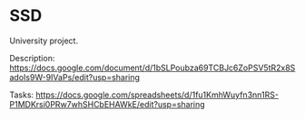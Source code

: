 # SSD
University project.

Description:
https://docs.google.com/document/d/1bSLPoubza69TCBJc6ZoPSV5tR2x8SadoIs9W-9IVaPs/edit?usp=sharing

Tasks:
https://docs.google.com/spreadsheets/d/1fu1KmhWuyfn3nn1RS-P1MDKrsi0PRw7whSHCbEHAWkE/edit?usp=sharing
